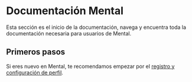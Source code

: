 # Documentación Mental

Esta sección es el inicio de la documentación, navega y encuentra toda la documentación necesaria para usuarios de Mental.

## Primeros pasos

Si eres nuevo en Mental, te recomendamos empezar por el [registro y configuración de perfil](usuarios/index.md).
